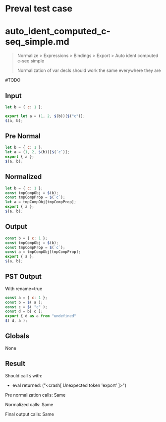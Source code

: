 # Preval test case

# auto_ident_computed_c-seq_simple.md

> Normalize > Expressions > Bindings > Export > Auto ident computed c-seq simple
>
> Normalization of var decls should work the same everywhere they are

#TODO

## Input

`````js filename=intro
let b = { c: 1 };

export let a = (1, 2, $(b))[$("c")];
$(a, b);
`````

## Pre Normal

`````js filename=intro
let b = { c: 1 };
let a = (1, 2, $(b))[$(`c`)];
export { a };
$(a, b);
`````

## Normalized

`````js filename=intro
let b = { c: 1 };
const tmpCompObj = $(b);
const tmpCompProp = $(`c`);
let a = tmpCompObj[tmpCompProp];
export { a };
$(a, b);
`````

## Output

`````js filename=intro
const b = { c: 1 };
const tmpCompObj = $(b);
const tmpCompProp = $(`c`);
const a = tmpCompObj[tmpCompProp];
export { a };
$(a, b);
`````

## PST Output

With rename=true

`````js filename=intro
const a = { c: 1 };
const b = $( a );
const c = $( "c" );
const d = b[ c ];
export { d as a from "undefined"
$( d, a );
`````

## Globals

None

## Result

Should call `$` with:
 - eval returned: ("<crash[ Unexpected token 'export' ]>")

Pre normalization calls: Same

Normalized calls: Same

Final output calls: Same

